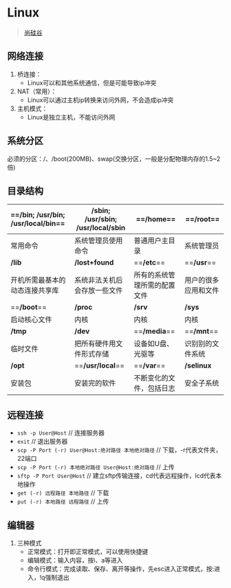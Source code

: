 # Linux
>[尚硅谷](https://www.bilibili.com/video/BV1dW411M7xL?p=9 "linux")

## 网络连接
1. 桥连接：
	+ Linux可以和其他系统通信，但是可能导致ip冲突
2. NAT（常用）：
	+ Linux可以通过主机ip转换来访问外网，不会造成ip冲突
3. 主机模式：
	+ Linux是独立主机，不能访问外网

## 系统分区
必须的分区：/、/boot(200MB)、swap(交换分区，一般是分配物理内存的1.5~2倍)

## 目录结构
|==/bin; /usr/bin; /usr/local/bin==|/sbin; /usr/sbin; /usr/local/sbin|==/home==|==/root==|
|:--|--|--|--|
|常用命令|系统管理员使用命令|普通用户主目录|系统管理员|
|**/lib**|**/lost+found**|==**/etc**==|==**/usr**==|
|开机所需最基本的动态连接共享库|系统非法关机后会存放一些文件|所有的系统管理所需的配置文件|用户的很多应用和文件|
|==**/boot**==|**/proc**|**/srv**|**/sys**|
|启动核心文件|内核|内核|内核|
|**/tmp**|**/dev**|==**/media**==|==**/mnt**==|
|临时文件|把所有硬件用文件形式存储|设备如U盘、光驱等|识别别的文件系统|
|**/opt**|==**/usr/local**==|==**/var**==|**/selinux**|
|安装包|安装完的软件|不断变化的文件，包括日志|安全子系统|

## 远程连接
+ `ssh -p User@Host`	// 连接服务器
+ `exit`	// 退出服务器
+ `scp -P Port (-r) User@Host:绝对路径 本地绝对路径`	// 下载，-r代表文件夹，22端口
+ `scp -P Port (-r) 本地绝对路径 User@Host:绝对路径`	// 上传
+ `sftp -P Port User@Host`	// 建立sftp传输连接，cd代表远程操作，lcd代表本地操作
+ `get (-r) 远程路径 本地路径`	// 下载
+ `put (-r) 本地路径 远程路径`	// 上传

## 编辑器
1. 三种模式
	+ 正常模式：打开即正常模式，可以使用快捷键
	+ 编辑模式：输入内容，按i、a等进入
	+ 命令行模式：完成读取、保存、离开等操作，先esc进入正常模式，按:进入，!q强制退出